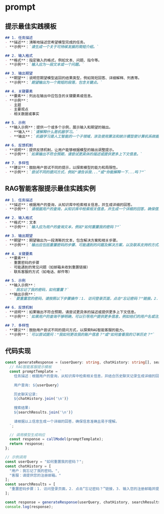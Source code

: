 <!--
 * @Author: jackning 270580156@qq.com
 * @Date: 2024-12-27 22:19:41
 * @LastEditors: jackning 270580156@qq.com
 * @LastEditTime: 2024-12-27 22:27:30
 * @Description: bytedesk.com https://github.com/Bytedesk/bytedesk
 *   Please be aware of the BSL license restrictions before installing Bytedesk IM – 
 *  selling, reselling, or hosting Bytedesk IM as a service is a breach of the terms and automatically terminates your rights under the license.
 *  Business Source License 1.1: https://github.com/Bytedesk/bytedesk/blob/main/LICENSE 
 *  contact: 270580156@qq.com 
 *  技术/商务联系：270580156@qq.com
 * Copyright (c) 2024 by bytedesk.com, All Rights Reserved. 
-->
# prompt

## 提示最佳实践模板

```md
## 1. 任务描述
- **描述**：清晰地描述您希望模型完成的任务。
- **示例**：`请生成一个关于可持续发展的简短介绍。`

## 2. 输入格式
- **格式**：指定输入的格式，例如文本、问题、指令等。
- **示例**：`输入应为一段文本或一个问题。`

## 3. 输出期望
- **期望**：说明您期望模型返回的结果类型，例如简短回答、详细解释、列表等。
- **示例**：`期望输出为一个简短的段落，包含关键点。`

## 4. 关键要素
- **要素**：列出在输出中应包含的关键要素或信息。
- **示例**：
  - 主题
  - 主要观点
  - 相关数据或事实

## 5. 示例
- **输入示例**：提供一个或多个示例，展示输入和期望的输出。
  - **输入**：`请解释什么是机器学习。`
  - **输出**：`机器学习是人工智能的一个子领域，涉及使用算法和统计模型使计算机系统能够执行特定任务，而无需使用明确的指令。`

## 6. 反馈机制
- **说明**：提供反馈机制，让用户能够根据模型的输出调整提示。
- **示例**：`如果输出不符合预期，请尝试更具体的描述或提供更多上下文信息。`

## 7. 多样性
- **建议**：鼓励用户尝试不同的提示，以探索模型的能力和局限性。
- **示例**：`尝试不同的提问方式，例如“请告诉我...”或“你能解释一下...吗？”`
```

## RAG智能客服提示最佳实践实例

```md
## 1. 任务描述
- **描述**：根据用户的查询，从知识库中检索相关信息，并生成详细的回答。
- **示例**：`请根据用户的查询，从知识库中检索相关信息，并生成一个详细的回答，确保信息准确且易于理解。`

## 2. 输入格式
- **格式**：文本
- **示例**：`输入应为用户的查询文本，例如“如何重置我的密码？”`

## 3. 输出期望
- **期望**：期望输出为一段清晰的文本，包含解决方案和相关步骤。
- **示例**：`输出应包括重置密码的步骤、可能遇到的问题及解决方案，以及联系支持的方式。`

## 4. 关键要素
- **要素**：
  - 重置密码的步骤
  - 可能遇到的常见问题（如邮箱未收到重置链接）
  - 联系客服的方式（如电话、邮件等）

## 5. 示例
- **输入示例**：
  - `我忘记了我的密码，如何重置？`
- **输出示例**：
  - `要重置您的密码，请按照以下步骤操作：1. 访问登录页面，点击“忘记密码？”链接。2. 输入您的注册邮箱地址并提交。3. 检查您的邮箱，您将收到一封重置密码的邮件。4. 点击邮件中的链接，设置新密码。如果您没有收到邮件，请检查垃圾邮件文件夹或联系支持团队，电话：400-123-4567。`

## 6. 反馈机制
- **说明**：如果输出不符合预期，请尝试更具体的描述或提供更多上下文信息。
- **示例**：`如果用户的查询不够明确，可以引导用户提供更多信息，例如他们的用户名或注册邮箱。`

## 7. 多样性
- **建议**：鼓励用户尝试不同的提问方式，以探索RAG智能客服的能力。
- **示例**：`可以尝试提问：“我如何更改我的账户信息？”或“如何查看我的订单历史？”`
```

## 代码实现

```ts
const generateResponse = (userQuery: string, chatHistory: string[], searchResults: string[]) => {
  // RAG智能客服提示模板
  const promptTemplate = `
    任务描述：根据用户的查询，从知识库中检索相关信息，并结合历史聊天记录生成详细的回答。
    
    用户查询: ${userQuery}
    
    历史聊天记录:
    ${chatHistory.join('\n')}
    
    搜索结果:
    ${searchResults.join('\n')}
    
    请根据以上信息生成一个详细的回答，确保信息准确且易于理解。
  `;

  // 调用模型生成响应
  const response = callModel(promptTemplate);
  return response;
};

// 示例调用
const userQuery = "如何重置我的密码？";
const chatHistory = [
  "用户：我忘记了我的密码。",
  "客服：请提供您的注册邮箱。"
];
const searchResults = [
  "重置密码步骤：1. 访问登录页面，2. 点击“忘记密码？”链接，3. 输入您的注册邮箱并提交，4. 检查您的邮箱以获取重置链接。"
];

const response = generateResponse(userQuery, chatHistory, searchResults);
console.log(response);
```
